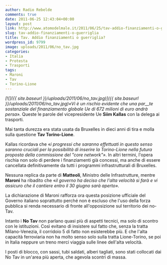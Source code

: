 ```yaml
---
author: Radio Rebelde
comments: true
date: 2011-06-25 12:43:04+00:00
layout: post
link: http://www.atomodelmale.it/2011/06/25/tav-addio-finanziamenti-o-guerriglia/
slug: tav-addio-finanziamenti-o-guerriglia
title: Tav. Addio finanziamenti o guerriglia?
wordpress_id: 9799
image: uploads/2011/06/no_tav.jpg
categories:
- Italia
- Protesta
- Trasporti
tags:
- Maroni
- Tav
- Torino-Lione
---
```


_[![]({{ site.baseurl }}/uploads/2011/06/no_tav.jpg)]({{ site.baseurl }}/uploads/2011/06/no_tav.jpg)«Vi è un rischio evidente che una par__te sostanziale del finanziamento globale Ue di 672 milioni di euro andrà persa»._ Queste le parole del vicepresidente Ue **Siim Kallas** con la delega ai trasporti.

Mai tanta durezza era stata usata da Bruxelles in dieci anni di tira e molla sulla questione **Tav Torino-Lione**.

Kallas ricordava che «_i progressi che saranno effettuati in questo senso saranno cruciali per la possibilità di inserire la Torino-Lione nella futura proposta della commissione del "core network"»_. In altri termini, l'opera rischia non solo di perdere i finanziamenti già concessi, ma anche di essere cancellata definitivamente da tutti i programmi infrastrutturali di Bruxelles.

Nessuna replica da parte di **Matteoli**, Ministro delle Infrastrutture, mentre **Maroni** ha ribadito che «_il governo ha deciso che l'alta velocità si farà e vi assicuro che il cantiere entro il 30 giugno sarà aperto»._

La dichiarazione di Maroni rafforza ora questa posizione ufficiale del Governo italiano soprattutto perché non è escluso che l'uso della forza pubblica si renda necessario di fronte all'opposizione sul territorio dei no-Tav.

Intanto i **No Tav** non parlano quasi più di aspetti tecnici, ma solo di scontro con le istituzioni. Così evitano di insistere sul fatto che, senza la tratta Milano-Venezia, il corridoio 5 di fatto non esisterebbe più. E che l'alta capacità ferroviaria non ha molto senso solo sulla tratta Lione-Torino, se poi in Italia neppure un treno merci viaggia sulle linee dell'alta velocità.

I posti di blocco, con sassi, tubi saldati, alberi tagliati, sono stati collocati dai No Tav in un'area più aperta, che agevola scontri di massa.
